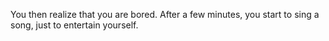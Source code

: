 You then realize that you are bored. After a few minutes, you start to sing a song, just to entertain yourself. 
